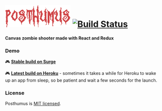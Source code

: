# ![Posthumus](./src/assets/images/logo.png) [![Build Status](https://travis-ci.org/praghus/posthumus.svg?branch=master)](https://travis-ci.org/praghus/posthumus)
#### Canvas zombie shooter made with React and Redux

### Demo

:video_game: **[Stable build on Surge](https://posthumus.surge.sh/)**

:video_game: **[Latest build on Heroku](https://posthumus.herokuapp.com/)** - sometimes it takes a while for Heroku to wake up an app from sleep, so be patient and wait a few seconds for the launch.

### License

Posthumus is [MIT licensed](./LICENSE).
